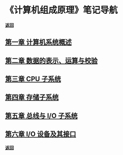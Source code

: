 # 《计算机组成原理》笔记导航

#### [返回](../index.md)

## [第一章 计算机系统概述](./ch1.md)

## [第二章 数据的表示、运算与校验](./ch2.md)

## [第三章 CPU 子系统](./ch3.md)

## [第四章 存储子系统](./ch4.md)

## [第五章 总线与 I/O 子系统](./ch5.md)

## [第六章 I/O 设备及其接口](./ch6.md)

#### [返回](../index.md)

